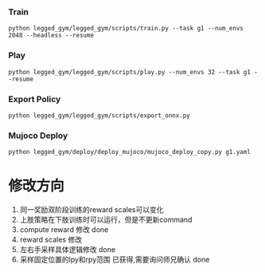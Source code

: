 ### Train
```
python legged_gym/legged_gym/scripts/train.py --task g1 --num_envs 2048 --headless --resume
```

### Play
```
python legged_gym/legged_gym/scripts/play.py --num_envs 32 --task g1 --resume
```

### Export Policy
```
python legged_gym/legged_gym/scripts/export_onnx.py
```

### Mujoco Deploy
```
python legged_gym/deploy/deploy_mujoco/mujoco_deploy_copy.py g1.yaml
```


# 修改方向
1. 同一奖励双阶段训练的reward scales可以变化
2. 上肢策略在下肢训练时可以运行，但是不更新command
3. compute reward 修改 done
4. reward scales 修改
5. 左右手采样具体逻辑修改 done
6. 采样固定位置的lpy和rpy范围 已获得,需要询问师兄确认 done